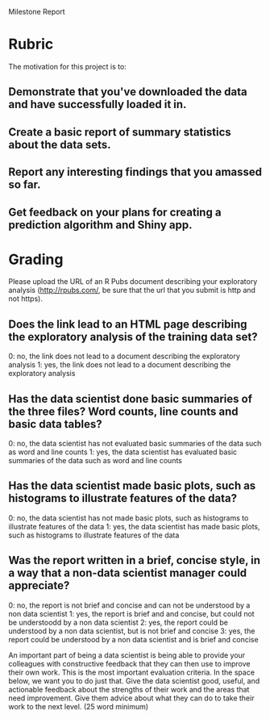 Milestone Report

# Rubric
The motivation for this project is to: 

## Demonstrate that you've downloaded the data and have successfully loaded it in.
## Create a basic report of summary statistics about the data sets.
## Report any interesting findings that you amassed so far.
## Get feedback on your plans for creating a prediction algorithm and Shiny app.

# Grading
Please upload the URL of an R Pubs document describing your exploratory analysis (http://rpubs.com/, be sure that the url that you submit is http and not https). 

## Does the link lead to an HTML page describing the exploratory analysis of the training data set?
0: no, the link does not lead to a document describing the exploratory analysis
1: yes, the link does not lead to a document describing the exploratory analysis

## Has the data scientist done basic summaries of the three files? Word counts, line counts and basic data tables?
0: no, the data scientist has not evaluated basic summaries of the data such as word and line counts
1: yes, the data scientist has evaluated basic summaries of the data such as word and line counts

## Has the data scientist made basic plots, such as histograms to illustrate features of the data?
0: no, the data scientist has not made basic plots, such as histograms to illustrate features of the data
1: yes, the data scientist has made basic plots, such as histograms to illustrate features of the data

## Was the report written in a brief, concise style, in a way that a non-data scientist manager could appreciate?
0: no, the report is not brief and concise and can not be understood by a non data scientist
1: yes, the report is brief and and concise, but could not be understoodd by a non data scientist
2: yes, the report could be understood by a non data scientist, but is not brief and concise
3: yes, the report could be understood by a non data scientist and is brief and concise

An important part of being a data scientist is being able to provide your colleagues with constructive feedback that they can then use to improve their own work. This is the most important evaluation criteria. In the space below, we want you to do just that. Give the data scientist good, useful, and actionable feedback about the strengths of their work and the areas that need improvement. Give them advice about what they can do to take their work to the next level. (25 word minimum)
